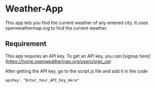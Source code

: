 # Weather-App
This app lets you find the current weather of any entered city. It uses openweathermap.org to find the current weather.

## Requirement
This app requires an API key. To get an API key, you can [signup here]
(https://home.openweathermap.org/users/sign_up)

After getting the API key, go to the script.js file and add it in the code 
```
apiKey: "Enter_Your_API_Key_Here"
```
